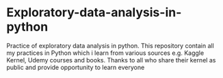 # Exploratory-data-analysis-in-python
Practice of exploratory data analysis in python. This repository contain all my practices in Python which i learn from various sources e.g. Kaggle Kernel, Udemy courses and books. Thanks to all who share their kernel as public and provide opportunity to learn everyone  
